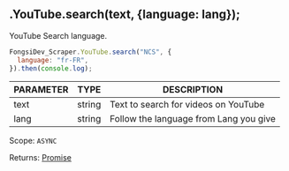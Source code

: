 ## .YouTube.search(text, {language: lang});

YouTube Search language.

```js
FongsiDev_Scraper.YouTube.search("NCS", {
  language: "fr-FR",
}).then(console.log);
```

| PARAMETER | TYPE   | DESCRIPTION         |
| --------- | ------ | ------------------- |
| text       | string | Text to search for videos on YouTube |
| lang       | string | Follow the language from Lang you give |

Scope: `ASYNC`

Returns: <a href="https://developer.mozilla.org/en-US/docs/Web/JavaScript/Reference/Global_Objects/Promise">Promise</a><Object>
